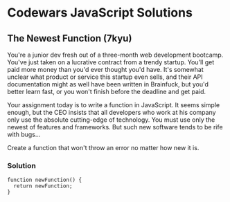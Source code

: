# Codewars JavaScript Solutions

## The Newest Function (7kyu)

You're a junior dev fresh out of a three-month web development bootcamp. You've just taken on a lucrative contract from a trendy startup. You'll get paid more money than you'd ever thought you'd have. It's somewhat unclear what product or service this startup even sells, and their API documentation might as well have been written in Brainfuck, but you'd better learn fast, or you won't finish before the deadline and get paid.

Your assignment today is to write a function in JavaScript. It seems simple enough, but the CEO insists that all developers who work at his company only use the absolute cutting-edge of technology. You must use only the newest of features and frameworks. But such new software tends to be rife with bugs...

Create a function that won't throw an error no matter how new it is.

### Solution

```
function newFunction() {
  return newFunction;
}
```
